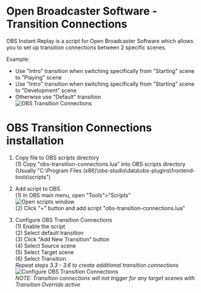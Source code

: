 # Open Broadcaster Software - Transition Connections
OBS Instant Replay is a script for Open Broadcaster Software which allows you to set up transition connections between 2 specific scenes.  

Example:
- Use "Intro" transition when switching specifically from "Starting" scene to "Playing" scene
- Use "Intro" transition when switching specifically from "Starting" scene to "Development" scene
- Otherwise use "Default" transition  
![OBS Transition Connections](https://raw.githubusercontent.com/tomaae/obs-transition-connections/github-resources/obs_scripts_config.png)  


# OBS Transition Connections installation
1. Copy file to OBS scripts directory  
(1) Copy "obs-transition-connections.lua" into OBS scripts directory (Usually "C:\Program Files (x86)\obs-studio\data\obs-plugins\frontend-tools\scripts\")  

2. Add script to OBS  
(1) In OBS main menu, open "Tools">"Scripts"  
![Open scripts window](https://raw.githubusercontent.com/tomaae/obs-transition-connections/github-resources/obs_scripts_open.png)  
(2) Click "+" button and add script "obs-transition-connections.lua"  

3. Configure OBS Transition Connections  
(1) Enable the script  
(2) Select default transition  
(3) Click "Add New Transition" button  
(4) Select Source scene  
(5) Select Target scene  
(6) Select Transition  
*Repeat steps 3.3 - 3.6 to create additional transition connections*  
![Configure OBS Transition Connections](https://raw.githubusercontent.com/tomaae/obs-transition-connections/github-resources/obs_scripts_config.png)  
*NOTE: Transition connections will not trigger for any target scenes with Transition Override active*  
